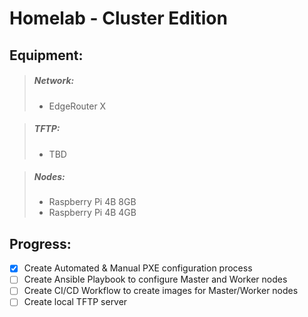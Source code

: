 
# Homelab - Cluster Edition

## Equipment:

>   #####   Network:
>   -   EdgeRouter X

>   #####   TFTP:
>   -   TBD

>   #####   Nodes:
>   - Raspberry Pi 4B 8GB
>   - Raspberry Pi 4B 4GB

## Progress:
- [x]   Create Automated & Manual PXE configuration process
- [ ]   Create Ansible Playbook to configure Master and Worker nodes
- [ ]   Create CI/CD Workflow to create images for Master/Worker nodes
- [ ]   Create local TFTP server